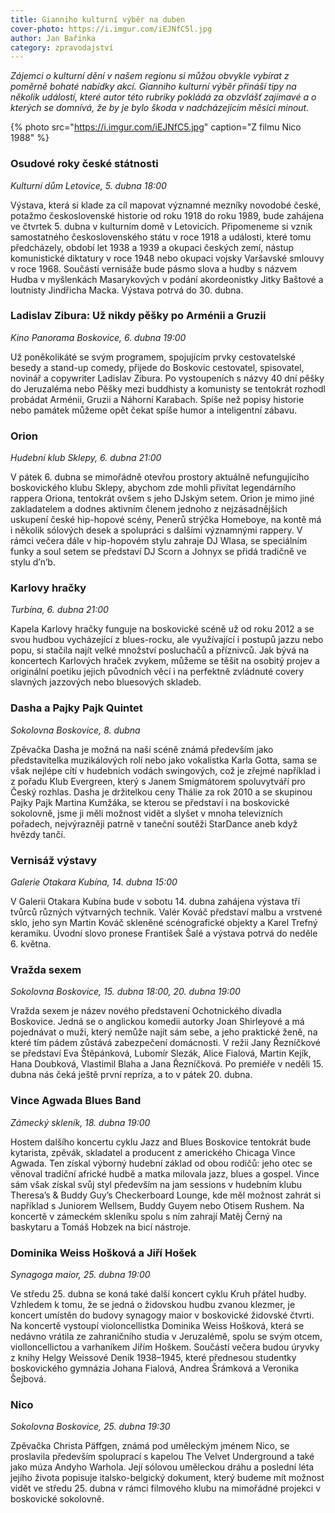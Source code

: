 ```yaml
---
title: Gianniho kulturní výběr na duben
cover-photo: https://i.imgur.com/iEJNfC5l.jpg
author: Jan Bařinka
category: zpravodajství
---
```


*Zájemci o kulturní dění v našem regionu si můžou obvykle vybírat z poměrně bohaté nabídky akcí. Gianniho kulturní výběr přináší tipy na několik událostí, které autor této rubriky pokládá za obzvlášť zajímavé a o kterých se domnívá, že by je bylo škoda v nadcházejícím měsíci minout.*

{% photo src="https://i.imgur.com/iEJNfC5.jpg" caption="Z filmu Nico 1988" %}

### Osudové roky české státnosti

*Kulturní dům Letovice, 5. dubna 18:00*

Výstava, která si klade za cíl mapovat významné mezníky novodobé české, potažmo československé historie od roku 1918 do roku 1989, bude zahájena ve čtvrtek 5. dubna v kulturním domě v Letovicích. Připomeneme si vznik samostatného československého státu v roce 1918 a události, které tomu předcházely, období let 1938 a 1939 a okupaci českých zemí, nástup komunistické diktatury v roce 1948 nebo okupaci vojsky Varšavské smlouvy v roce 1968. Součástí vernisáže bude pásmo slova a hudby s názvem Hudba v myšlenkách Masarykových v podání akordeonistky Jitky Baštové a loutnisty Jindřicha Macka. Výstava potrvá do 30. dubna.

### Ladislav Zibura: Už nikdy pěšky po Arménii a Gruzii

*Kino Panorama Boskovice, 6. dubna 19:00*

Už poněkolikáté se svým programem, spojujícím prvky cestovatelské besedy a stand-up comedy, přijede do Boskovic cestovatel, spisovatel, novinář a copywriter Ladislav Zibura. Po vystoupeních s názvy 40 dní pěšky do Jeruzaléma nebo Pěšky mezi buddhisty a komunisty se tentokrát rozhodl probádat Arménii, Gruzii a Náhorní Karabach. Spíše než popisy historie nebo památek můžeme opět čekat spíše humor a inteligentní zábavu.

### Orion

*Hudební klub Sklepy, 6. dubna 21:00*

V pátek 6. dubna se mimořádně otevřou prostory aktuálně nefungujícího boskovického klubu Sklepy, abychom zde mohli přivítat legendárního rappera Oriona, tentokrát ovšem s jeho DJským setem. Orion je mimo jiné zakladatelem a dodnes aktivním členem jednoho z nejzásadnějších uskupení české hip-hopové scény, Penerů strýčka Homeboye, na kontě má i několik sólových desek a spolupráci s dalšími významnými rappery. V rámci večera dále v hip-hopovém stylu zahraje DJ Wlasa, se speciálním funky a soul setem se představí DJ Scorn a Johnyx se přidá tradičně ve stylu d’n’b.

### Karlovy hračky

*Turbína, 6. dubna 21:00*

Kapela Karlovy hračky funguje na boskovické scéně už od roku 2012 a se svou hudbou vycházející z blues-rocku, ale využívající i postupů jazzu nebo popu, si stačila najít velké množství posluchačů a příznivců. Jak bývá na koncertech Karlových hraček zvykem, můžeme se těšit na osobitý projev a originální poetiku jejich původních věcí i na perfektně zvládnuté covery slavných jazzových nebo bluesových skladeb.

### Dasha a Pajky Pajk Quintet

*Sokolovna Boskovice, 8. dubna*

Zpěvačka Dasha je možná na naší scéně známá především jako představitelka muzikálových rolí nebo jako vokalistka Karla Gotta, sama se však nejlépe cítí v hudebních vodách swingových, což je zřejmé například i z pořadu Klub Evergreen, který s Janem Smigmátorem spoluvytváří pro Český rozhlas. Dasha je držitelkou ceny Thálie za rok 2010 a se skupinou Pajky Pajk Martina Kumžáka, se kterou se představí i na boskovické sokolovně, jsme ji měli možnost vidět a slyšet v mnoha televizních pořadech, nejvýrazněji patrně v taneční soutěži StarDance aneb když hvězdy tančí.

### Vernisáž výstavy

*Galerie Otakara Kubína, 14. dubna 15:00*

V Galerii Otakara Kubína bude v sobotu 14. dubna zahájena výstava tří tvůrců různých výtvarných technik. Valér Kováč představí malbu a vrstvené sklo, jeho syn Martin Kováč skleněné scénografické objekty a Karel Trefný keramiku. Úvodní slovo pronese František Šalé a výstava potrvá do neděle 6. května.

### Vražda sexem

*Sokolovna Boskovice, 15. dubna 18:00, 20. dubna 19:00*

Vražda sexem je název nového představení Ochotnického divadla Boskovice. Jedná se o anglickou komedii autorky Joan Shirleyové a má pojednávat o muži, který nemůže najít sám sebe, a jeho praktické ženě, na které tím pádem zůstává zabezpečení domácnosti. V režii Jany Řezníčkové se představí Eva Štěpánková, Lubomír Slezák, Alice Fialová, Martin Kejík, Hana Doubková, Vlastimil Blaha a Jana Řezníčková. Po premiéře v neděli 15. dubna nás čeká ještě první repríza, a to v pátek 20. dubna.

### Vince Agwada Blues Band

*Zámecký skleník, 18. dubna 19:00*

Hostem dalšího koncertu cyklu Jazz and Blues Boskovice tentokrát bude kytarista, zpěvák, skladatel a producent z amerického Chicaga Vince Agwada. Ten získal výborný hudební základ od obou rodičů: jeho otec se věnoval tradiční africké hudbě a matka milovala jazz, blues a gospel. Vince sám však získal svůj styl především na jam sessions v hudebním klubu Theresa’s & Buddy Guy’s Checkerboard Lounge, kde měl možnost zahrát si například s Juniorem Wellsem, Buddy Guyem nebo Otisem Rushem. Na koncertě v zámeckém skleníku spolu s ním zahrají Matěj Černý na baskytaru a Tomáš Hobzek na bicí nástroje.

### Dominika Weiss Hošková a Jiří Hošek

*Synagoga maior, 25. dubna 19:00*

Ve středu 25. dubna se koná také další koncert cyklu Kruh přátel hudby. Vzhledem k tomu, že se jedná o židovskou hudbu zvanou klezmer, je koncert umístěn do budovy synagogy maior v boskovické židovské čtvrti. Na koncertě vystoupí violoncellistka Dominika Weiss Hošková, která se nedávno vrátila ze zahraničního studia v Jeruzalémě, spolu se svým otcem, violloncellictou a varhaníkem Jiřím Hoškem. Součástí večera budou úryvky z knihy Helgy Weissové Deník 1938–1945, které přednesou studentky boskovického gymnázia Johana Fialová, Andrea Šrámková a Veronika Šejbová.

### Nico

*Sokolovna Boskovice, 25. dubna 19:30*

Zpěvačka Christa Päffgen, známá pod uměleckým jménem Nico, se proslavila především spoluprací s kapelou The Velvet Underground a také jako múza Andyho Warhola. Její sólovou uměleckou dráhu a poslední léta jejího života popisuje italsko-belgický dokument, který budeme mít možnost vidět ve středu 25. dubna v rámci filmového klubu na mimořádné projekci v boskovické sokolovně.
